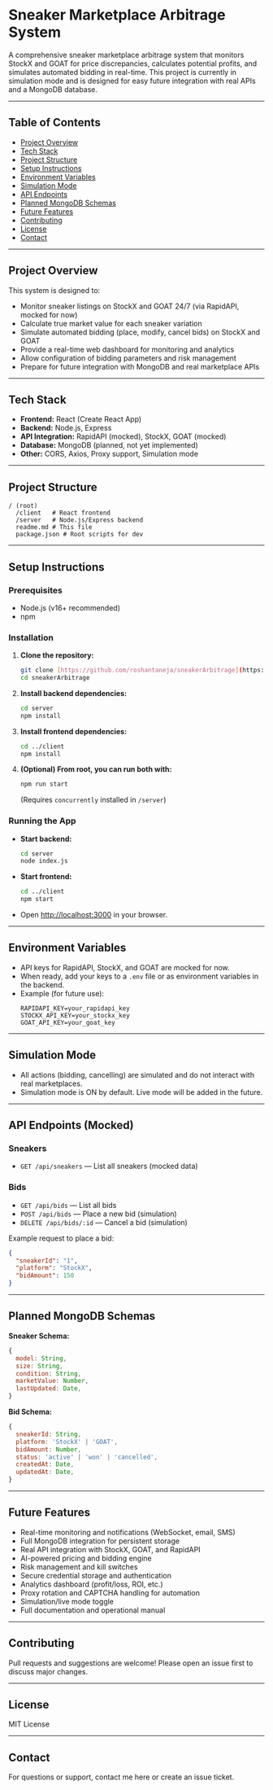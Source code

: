# Sneaker Marketplace Arbitrage System

A comprehensive sneaker marketplace arbitrage system that monitors StockX and GOAT for price discrepancies, calculates potential profits, and simulates automated bidding in real-time. This project is currently in simulation mode and is designed for easy future integration with real APIs and a MongoDB database.

---

## Table of Contents
- [Project Overview](#project-overview)
- [Tech Stack](#tech-stack)
- [Project Structure](#project-structure)
- [Setup Instructions](#setup-instructions)
- [Environment Variables](#environment-variables)
- [Simulation Mode](#simulation-mode)
- [API Endpoints](#api-endpoints)
- [Planned MongoDB Schemas](#planned-mongodb-schemas)
- [Future Features](#future-features)
- [Contributing](#contributing)
- [License](#license)
- [Contact](#contact)

---

## Project Overview

This system is designed to:
- Monitor sneaker listings on StockX and GOAT 24/7 (via RapidAPI, mocked for now)
- Calculate true market value for each sneaker variation
- Simulate automated bidding (place, modify, cancel bids) on StockX and GOAT
- Provide a real-time web dashboard for monitoring and analytics
- Allow configuration of bidding parameters and risk management
- Prepare for future integration with MongoDB and real marketplace APIs

---

## Tech Stack
- **Frontend:** React (Create React App)
- **Backend:** Node.js, Express
- **API Integration:** RapidAPI (mocked), StockX, GOAT (mocked)
- **Database:** MongoDB (planned, not yet implemented)
- **Other:** CORS, Axios, Proxy support, Simulation mode

---

## Project Structure

```
/ (root)
  /client   # React frontend
  /server   # Node.js/Express backend
  readme.md # This file
  package.json # Root scripts for dev
```

---

## Setup Instructions

### Prerequisites
- Node.js (v16+ recommended)
- npm

### Installation
1. **Clone the repository:**
   ```bash
   git clone [https://github.com/roshantaneja/sneakerArbitrage](https://github.com/roshantaneja/sneakerArbitrage)
   cd sneakerArbitrage
   ```
2. **Install backend dependencies:**
   ```bash
   cd server
   npm install
   ```
3. **Install frontend dependencies:**
   ```bash
   cd ../client
   npm install
   ```
4. **(Optional) From root, you can run both with:**
   ```bash
   npm run start
   ```
   (Requires `concurrently` installed in `/server`)

### Running the App
- **Start backend:**
  ```bash
  cd server
  node index.js
  ```
- **Start frontend:**
  ```bash
  cd ../client
  npm start
  ```
- Open [http://localhost:3000](http://localhost:3000) in your browser.

---

## Environment Variables
- API keys for RapidAPI, StockX, and GOAT are mocked for now.
- When ready, add your keys to a `.env` file or as environment variables in the backend.
- Example (for future use):
  ```env
  RAPIDAPI_KEY=your_rapidapi_key
  STOCKX_API_KEY=your_stockx_key
  GOAT_API_KEY=your_goat_key
  ```

---

## Simulation Mode
- All actions (bidding, cancelling) are simulated and do not interact with real marketplaces.
- Simulation mode is ON by default. Live mode will be added in the future.

---

## API Endpoints (Mocked)

### Sneakers
- `GET /api/sneakers` — List all sneakers (mocked data)

### Bids
- `GET /api/bids` — List all bids
- `POST /api/bids` — Place a new bid (simulation)
- `DELETE /api/bids/:id` — Cancel a bid (simulation)

Example request to place a bid:
```json
{
  "sneakerId": "1",
  "platform": "StockX",
  "bidAmount": 150
}
```

---

## Planned MongoDB Schemas

**Sneaker Schema:**
```js
{
  model: String,
  size: String,
  condition: String,
  marketValue: Number,
  lastUpdated: Date,
}
```

**Bid Schema:**
```js
{
  sneakerId: String,
  platform: 'StockX' | 'GOAT',
  bidAmount: Number,
  status: 'active' | 'won' | 'cancelled',
  createdAt: Date,
  updatedAt: Date,
}
```

---

## Future Features
- Real-time monitoring and notifications (WebSocket, email, SMS)
- Full MongoDB integration for persistent storage
- Real API integration with StockX, GOAT, and RapidAPI
- AI-powered pricing and bidding engine
- Risk management and kill switches
- Secure credential storage and authentication
- Analytics dashboard (profit/loss, ROI, etc.)
- Proxy rotation and CAPTCHA handling for automation
- Simulation/live mode toggle
- Full documentation and operational manual

---

## Contributing
Pull requests and suggestions are welcome! Please open an issue first to discuss major changes.

---

## License
MIT License

---

## Contact
For questions or support, contact me here or create an issue ticket.
